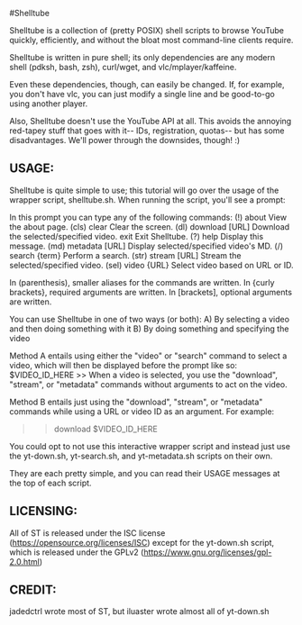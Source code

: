 #Shelltube

Shelltube is a collection of (pretty POSIX) shell scripts to
browse YouTube quickly, efficiently, and without the bloat
most command-line clients require.

Shelltube is written in pure shell; its only dependencies
are any modern shell (pdksh, bash, zsh), curl/wget, and
vlc/mplayer/kaffeine.

Even these dependencies, though, can easily be changed. If,
for example, you don't have vlc, you can just modify a 
single line and be good-to-go using another player.

Also, Shelltube doesn't use the YouTube API at all. This
avoids the annoying red-tapey stuff that goes with it-- IDs,
registration, quotas-- but has some disadvantages. We'll
power through the downsides, though! :)


USAGE:
-------
Shelltube is quite simple to use; this tutorial will go over
the usage of the wrapper script, shelltube.sh.
When running the script, you'll see a prompt:
 >>

In this prompt you can type any of the following commands:
(!)   about            View the about page.
(cls) clear            Clear the screen.
(dl)  download [URL]   Download the selected/specified video.
exit                   Exit Shelltube.
(?)   help             Display this message.
(md)  metadata [URL]   Display selected/specified video's MD.
(/)   search {term}    Perform a search.
(str) stream [URL]     Stream the selected/specified video.
(sel) video {URL}      Select video based on URL or ID.

In (parenthesis), smaller aliases for the commands are written.
In {curly brackets}, required arguments are written.
In [brackets], optional arguments are written.

You can use Shelltube in one of two ways (or both):
  A) By selecting a video and then doing something with it
  B) By doing something and specifying the video

Method A entails using either the "video" or "search" command 
to select a video, which will then be displayed before the prompt
like so:
$VIDEO_ID_HERE >>
When a video is selected, you use the "download", "stream", or
"metadata" commands without arguments to act on the video.

Method B entails just using the "download", "stream", or
"metadata" commands while using a URL or video ID as an argument.
For example:
 >> download $VIDEO_ID_HERE


You could opt to not use this interactive wrapper script and instead
just use the yt-down.sh, yt-search.sh, and yt-metadata.sh scripts
on their own.

They are each pretty simple, and you can read their USAGE messages
at the top of each script.


LICENSING:
-----------
All of ST is released under the ISC license 
(https://opensource.org/licenses/ISC)
except for the yt-down.sh script, which is released under the GPLv2
(https://www.gnu.org/licenses/gpl-2.0.html)

CREDIT:
--------
jadedctrl wrote most of ST, but iluaster wrote almost all of
yt-down.sh
